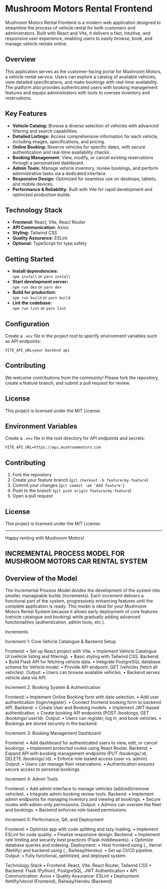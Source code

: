# Mushroom Motors Rental Frontend

Mushroom Motors Rental Frontend is a modern web application designed to streamline the process of vehicle rental for both customers and administrators. Built with React and Vite, it delivers a fast, intuitive, and responsive user experience, enabling users to easily browse, book, and manage vehicle rentals online.

## Overview

This application serves as the customer-facing portal for Mushroom Motors, a vehicle rental service. Users can explore a catalog of available vehicles, view detailed specifications, and make bookings with real-time availability. The platform also provides authenticated users with booking management features and equips administrators with tools to oversee inventory and reservations.

## Key Features

- **Vehicle Catalog:** Browse a diverse selection of vehicles with advanced filtering and search capabilities.
- **Detailed Listings:** Access comprehensive information for each vehicle, including images, specifications, and pricing.
- **Online Booking:** Reserve vehicles for specific dates, with secure authentication and real-time availability checks.
- **Booking Management:** View, modify, or cancel existing reservations through a personalized dashboard.
- **Admin Tools:** Manage vehicle inventory, review bookings, and perform administrative tasks via a dedicated interface.
- **Responsive Design:** Optimized for seamless use on desktops, tablets, and mobile devices.
- **Performance & Reliability:** Built with Vite for rapid development and optimized production builds.

## Technology Stack

- **Frontend:** React, Vite, React Router
- **API Communication:** Axios
- **Styling:** Tailwind CSS
- **Quality Assurance:** ESLint
- **Optional:** TypeScript for type safety

## Getting Started

- **Install dependencies:**  
  `npm install` or `yarn install`
- **Start development server:**  
  `npm run dev` or `yarn dev`
- **Build for production:**  
  `npm run build` or `yarn build`
- **Lint the codebase:**  
  `npm run lint` or `yarn lint`


## Configuration

Create a `.env` file in the project root to specify environment variables such as API endpoints:
```
VITE_API_URL=your backend api 
```

## Contributing

We welcome contributions from the community! Please fork the repository, create a feature branch, and submit a pull request for review.

## License

This project is licensed under the MIT License.


## Environment Variables

Create a `.env` file in the root directory for API endpoints and secrets:
```
VITE_API_URL=https://api.mushroommotors.com
```

## Contributing

1. Fork the repository
2. Create your feature branch (`git checkout -b feature/my-feature`)
3. Commit your changes (`git commit -am 'Add feature'`)
4. Push to the branch (`git push origin feature/my-feature`)
5. Open a pull request

## License

This project is licensed under the MIT License.


---

Happy renting with Mushroom Motors!


INCREMENTAL PROCESS MODEL FOR MUSHROOM MOTORS CAR RENTAL SYSTEM
-------------------------------------------------------------
Overview of the Model
---------------------
The Incremental Process Model divides the development of the system into smaller, manageable builds (increments). Each increment delivers a functional part of the system, progressively enhancing features until the complete application is ready.
This model is ideal for your Mushroom Motors Rental System because it allows early deployment of core features (vehicle catalogue and booking) while gradually adding advanced functionalities (authentication, admin tools, etc.).

Increments

Increment 1: Core Vehicle Catalogue & Backend Setup

Frontend:
  •	Set up React project with Vite.
  •	Implement Vehicle Catalogue UI (vehicle listing and filtering).
  •	Basic styling with Tailwind CSS.
Backend:
  •	Build Flask API for fetching vehicle data.
  •	Integrate PostgreSQL database schema for Vehicle model.
  •	Provide API endpoint: GET /vehicles (fetch all vehicles).
Output:
  •	Users can browse available vehicles.
  •	Backend serves vehicle data via API.

Increment 2: Booking System & Authentication

Frontend:
  •	Implement Online Booking form with date selection.
  •	Add user authentication (login/register).
  •	Connect frontend booking form to backend API.
Backend:
  •	Create User and Booking models.
  •	Implement JWT-based authentication.
  •	Create booking API endpoints (POST /bookings, GET /bookings/:userId).
Output:
  •	Users can register, log in, and book vehicles.
  •	Bookings are stored securely in the backend.

Increment 3: Booking Management Dashboard

Frontend:
  •	Add dashboard for authenticated users to view, edit, or cancel bookings.
  •	Implement protected routes using React Router.
Backend:
  •	Expand API with booking management endpoints (PUT /bookings/:id, DELETE /bookings/:id).
  •	Enforce role-based access (user vs. admin).
Output:
  •	Users can manage their reservations.
  •	Authentication ensures secure access to personal bookings.

Increment 4: Admin Tools

Frontend:
  •	Add admin interface to manage vehicles (add/edit/remove vehicles).
  •	Integrate admin booking review tools.
Backend:
  •	Implement admin endpoints for managing inventory and viewing all bookings.
  •	Secure routes with admin-only permissions.
Output:
  •	Admins can oversee the fleet and bookings.
  •	Backend enforces role-based permissions.

Increment 5: Performance, QA, and Deployment

Frontend:
  •	Optimize app with code splitting and lazy loading.
  •	Implement ESLint for code quality.
  •	Finalize responsive design.
Backend:
  •	Implement rate limiting and security best practices (Flask middlewares).
  •	Optimize database queries and indexing.
  Deployment:
  •	Host frontend using (., Vercel /Netlify) and backend using (., Railway/Heroku).
  •	Set up CI/CD pipeline.
Output:
  •	Fully functional, optimized, and deployed system.

Technology Stack
  •	Frontend: React, Vite, React Router, Tailwind CSS
  •	Backend: Flask (Python), PostgreSQL, JWT Authentication
  •	API Communication: Axios
  •	Quality Assurance: ESLint
  •	Deployment: Netlify/Vercel (Frontend), Railway/Heroku (Backend)